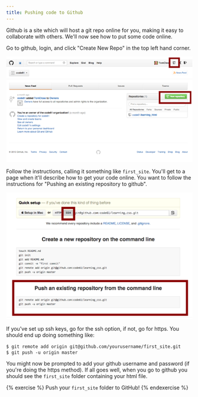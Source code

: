 ```yaml
---
title: Pushing code to Github
---
```



Github is a site which will host a git repo online for you, making it easy to collaborate with others. We'll now see how to put some code online.

Go to github, login, and click "Create New Repo" in the top left hand corner.

![Creating a repo on GitHub](/assets/create_repo.png)

Follow the instructions, calling it something like `first_site`. You'll get to a page when it'll describe how to get your code online. You want to follow the instructions for "Pushing an existing repository to github".

![Push repo to GitHub](/assets/push_repo_github.png)

If you've set up ssh keys, go for the ssh option, if not, go for https. You should end up doing something like:

    $ git remote add origin git@github.com/yourusername/first_site.git
    $ git push -u origin master

You might now be prompted to add your github username and password (if you're doing the https method). If all goes well, when you go to github you should see the `first_site` folder containing your html file.

{% exercise %}
Push your `first_site` folder to GitHub!
{% endexercise %}